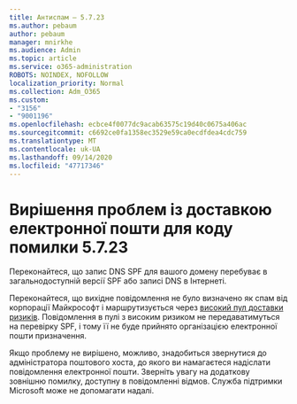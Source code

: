 ```yaml
---
title: Антиспам – 5.7.23
ms.author: pebaum
author: pebaum
manager: mnirkhe
ms.audience: Admin
ms.topic: article
ms.service: o365-administration
ROBOTS: NOINDEX, NOFOLLOW
localization_priority: Normal
ms.collection: Adm_O365
ms.custom:
- "3156"
- "9001196"
ms.openlocfilehash: ecbce4f0077dc9acab63575c19d40c0675a406ac
ms.sourcegitcommit: c6692ce0fa1358ec3529e59ca0ecdfdea4cdc759
ms.translationtype: MT
ms.contentlocale: uk-UA
ms.lasthandoff: 09/14/2020
ms.locfileid: "47717346"
---
```

# <a name="fix-email-delivery-issues-for-error-code-5723"></a>Вирішення проблем із доставкою електронної пошти для коду помилки 5.7.23

Переконайтеся, що запис DNS SPF для вашого домену перебуває в загальнодоступній версії SPF або записі DNS в Інтернеті.

Переконайтеся, що вихідне повідомлення не було визначено як спам від корпорації Майкрософт і маршрутизується через [високий пул доставки ризиків](https://docs.microsoft.com/microsoft-365/security/office-365-security/high-risk-delivery-pool-for-outbound-messages). Повідомлення в пулі з високим ризиком не передаватимуться на перевірку SPF, і тому її не буде прийнято організацією електронної пошти призначення.

Якщо проблему не вирішено, можливо, знадобиться звернутися до адміністратора поштового хоста, до якого ви намагаєтеся надіслати повідомлення електронної пошти. Зверніть увагу на додаткову зовнішню помилку, доступну в повідомленні відмов. Служба підтримки Microsoft може не допомагати надалі.
